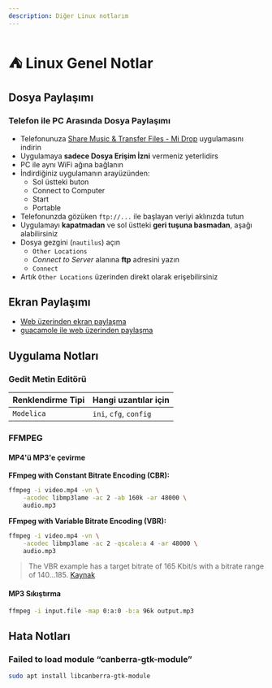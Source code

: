 ```yaml
---
description: Diğer Linux notlarım
---
```


# ⛺ Linux Genel Notlar

## Dosya Paylaşımı

### Telefon ile PC Arasında Dosya Paylaşımı

* Telefonunuza [Share Music & Transfer Files - Mi Drop](https://play.google.com/store/apps/details?id=com.xiaomi.midrop) uygulamasını indirin
* Uygulamaya **sadece Dosya Erişim İzni** vermeniz yeterlidirs
* PC ile aynı WiFi ağına bağlanın
* İndirdiğiniz uygulamanın arayüzünden:
  * Sol üstteki buton
  * Connect to Computer
  * Start
  * Portable
* Telefonunzda gözüken `ftp://...` ile başlayan veriyi aklınızda tutun
* Uygulamayı **kapatmadan** ve sol üstteki **geri tuşuna basmadan**, aşağı alabilirsiniz
* Dosya gezgini \(`nautilus`\) açın
  * `Other Locations`
  * _Connect to Server_ alanına **ftp** adresini yazın
  * `Connect`
* Artık `Other Locations` üzerinden direkt olarak erişebilirsiniz

## Ekran Paylaşımı

* [Web üzerinden ekran paylaşma](https://askubuntu.com/questions/335158/share-desktop-via-web-browser/536958)
* [guacamole ile web üzerinden paylaşma](http://guacamole.apache.org/)

## Uygulama Notları

### Gedit Metin Editörü

| Renklendirme Tipi | Hangi uzantılar için |
| :--- | :--- |
| `Modelica` | `ini`, `cfg`, `config` |

### FFMPEG

#### MP4'ü MP3'e çevirme

**FFmpeg with Constant Bitrate Encoding \(CBR\):**

```bash
ffmpeg -i video.mp4 -vn \
    -acodec libmp3lame -ac 2 -ab 160k -ar 48000 \
    audio.mp3
```

**FFmpeg with Variable Bitrate Encoding \(VBR\):**

```bash
ffmpeg -i video.mp4 -vn \
    -acodec libmp3lame -ac 2 -qscale:a 4 -ar 48000 \
    audio.mp3
```

> The VBR example has a target bitrate of 165 Kbit/s with a bitrate range of 140...185. [Kaynak](https://askubuntu.com/a/84633/898692)

#### MP3 Sıkıştırma

```bash
ffmpeg -i input.file -map 0:a:0 -b:a 96k output.mp3
```

## Hata Notları

### Failed to load module “canberra-gtk-module”

```bash
sudo apt install libcanberra-gtk-module
```

